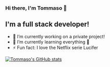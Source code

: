 ### Hi there, I'm Tommaso 👋

## I'm a full stack developer!

- 🔭 I’m currently working on a private project!
- 🌱 I’m currently learning everything 🤣
- ⚡ Fun fact: I love the Netflix serie Lucifer

[![Tommaso's GitHub stats](https://github-readme-stats.vercel.app/api?username=TommasoBruno99&theme=dark)](https://github.com/TommasoBruno99/github-readme-stats)

